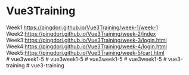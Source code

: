 # Vue3Training

Week1:https://pingdori.github.io/Vue3Training/week-1/week-1<br>
Week2:https://pingdori.github.io/Vue3Training/week-2/index<br>
Week3:https://pingdori.github.io/Vue3Training/week-3/login.html<br>
Week4:https://pingdori.github.io/Vue3Training/week-4/login.html<br>
Week5:https://pingdori.github.io/Vue3Training/week-5/cart.html<br>
#   v u e 3 w e e k 1 - 5  
 #   v u e 3 w e e k 1 - 5  
 #   v u e 3 w e e k 1 - 5  
 #   v u e 3 w e e k 1 - 5  
 #   v u e 3 - t r a i n i n g  
 #   v u e 3 - t r a i n i n g  
 